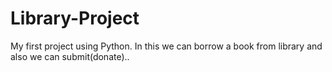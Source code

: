 # Library-Project
My first project using Python. In this we can borrow a book from library and also we can submit(donate)..
